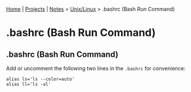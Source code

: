 [Home](../../) | [Projects](../../projects) | [Notes](../) > <a href="./">Unix/Linux</a> > .bashrc (Bash Run Command)

# .bashrc (Bash Run Command)



## .bashrc (Bash Run Command)

Add or uncomment the following two lines in the `.bashrc` for convenience:

```shell
alias ls='ls --color=auto'
alias ll='ls -al'
```
